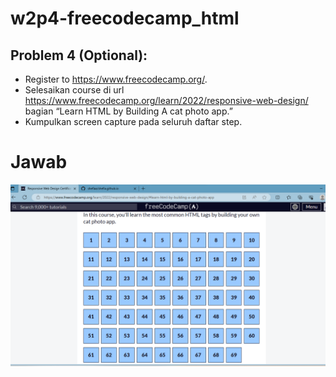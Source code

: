 # w2p4-freecodecamp_html

## Problem 4 (Optional):
  - Register to https://www.freecodecamp.org/.
  - Selesaikan course di url https://www.freecodecamp.org/learn/2022/responsive-web-design/ bagian “Learn HTML by Building A cat photo app.”
  - Kumpulkan screen capture pada seluruh daftar step.
# Jawab
![Alt text](CatPhotoApp.png)